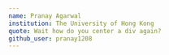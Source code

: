 ```yaml
---
name: Pranay Agarwal
institution: The University of Hong Kong
quote: Wait how do you center a div again?
github_user: pranay1208
---
```

